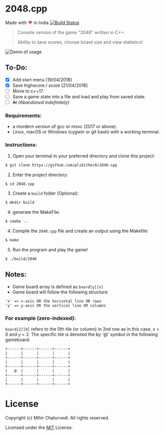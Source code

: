 # 2048.cpp

Made with <span style="color:#e25555;">❤</span> in India                                   [![Build Status](https://travis-ci.com/Dark-Passenger/2048.cpp.svg?branch=master)](https://travis-ci.com/Dark-Passenger/2048.cpp)

> Console version of the game "2048" written in C++.
>
> Ability to save scores, choose board size and view statistics!

![Demo of usage](assets/demo.gif)

## To-Do:
- [x] Add start menu [19/04/2018]
- [x] Save highscore / score [21/04/2018]
- [ ] Move to c++17
- [ ] Save a game state into a file and load and play from saved state.
- [ ] ~~AI~~ *(Abandoned indefinitely)*

### Requirements:
* a mordern version of gcc or msvc (2017 or above).
* Linux, macOS or Windows (cygwin or git bash) with a working terminal.

### Instructions:
1. Open your terminal in your preferred directory and clone this project:
```bash
$ git clone https://github.com/plibither8/2048.cpp
```
2. Enter the project directory:
```bash
$ cd 2048.cpp
```
3. Create a `build` folder (Optional):
```bash
$ mkdir build
```
4. generate the MakeFile:
```bash
$ cmake ..
```
4. Compile the `2048.cpp` file and create an output using the Makefile:
```bash
$ make
```
5. Run the program and play the game!
```bash
$ ./build/2048
```

## Notes:


* Game board array is defined as `board[y][x]`
* Game board will follow the following structure:

```
'x' => x-axis OR the horizotal line OR rows
'y' => y-axis OR the vertical line OR columns
```

### For example (zero-indexed):

`board[2][0]` refers to the 0th tile (or column) in 2nd row as in this case, x = 0 and y = 2. The specific tile is denoted the by '@' symbol in the following gameboard:

```
+------+------+------+------+
|      |      |      |      |
+------+------+------+------+
|      |      |      |      |
+------+------+------+------+
|   @  |      |      |      |
+------+------+------+------+
|      |      |      |      |
+------+------+------+------+
```

# License

Copyright (c) Mihir Chaturvedi. All rights reserved.

Licensed under the [MIT](LICENSE) License.
